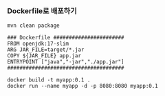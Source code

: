 ### Dockerfile로 배포하기
    mvn clean package
    
    ### Dockerfile #######################
    FROM openjdk:17-slim
    ARG JAR_FILE=target/*.jar
    COPY ${JAR_FILE} app.jar
    ENTRYPOINT ["java","-jar","./app.jar"]
    ######################################
    
    docker build -t myapp:0.1 .
    docker run --name myapp -d -p 8080:8080 myapp:0.1
